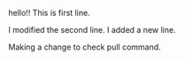 hello!!
This is first line.


I modified the second line.
I added a new line.



Making a change to check pull command.
